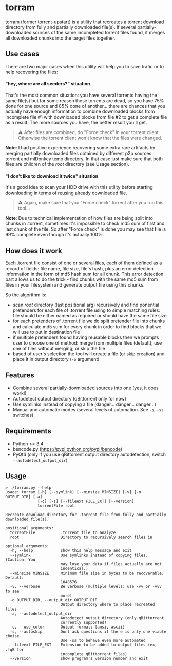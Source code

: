 # torram

torram (former torrent-upstart) is a utility that recreates a torrent download
directory from fully and partially downloaded file(s). If several
partially-downloaded sources of the same incompleted torrent files found, it
merges all downloaded chunks into the target files together.

## Use cases

There are two major cases when this utility will help you to save trafic or to
help recovering the files:

#### "hey, where are all seeders?" situation

That's the most common situation: you have several torrents having the same
file(s) but for some reason these torrents are dead, so you have 75% done for
one source and 85% done of another... there are chances that you actually have
enough information to combine downloaded blocks from incomplete file #1 with
downloaded blocks from file #2 to get a complete file as a result. The more
sources you have, the better result you'll get.

> :warning: After files are combined, do "Force check" in your torrent client.
> Otherwise the torrent client won't know that the files were changed.

**Note**: I had positive experience recovering some extra rare artifacts by
merging partially downloaded files obtained by different p2p sources: torrent
and mlDonkey temp directory. In that case just make sure that both files are
children of the *root* directory (see Usage section).

#### "I don't like to download it twice" situation

It's a good idea to scan your HDD drive with this utility before starting
downloading in terms of reusing already downloaded file.

> :warning: Again, make sure that you "Force check" torrent after you run this
> tool...

**Note**: Due to technical implementation of how files are being split into
chunks in .torrent, sometimes it's impossible to check md5 sum of first and last
chunk of the file. So after "Force check" is done you may see that file is 99%
complete even though it's actually 100%.

## How does it work

Each .torrent file consist of one or several files, each of them defined as a
record of fields: file name, file size, file's hash, plus an error detection
information in the form of md5 hash sum for all chunk. This error detection part
allows us to do the trick - find chunks with the same md5 sum from files in your
filesystem and generate output file using this chunks.

So the algorithm is:

 * scan *root* directory (last positional arg) recursively and find ponential
   pretenders for each file of .torrent file using to simple matching rules:
   file should be either named as required or should have the same file size
 * for each pretenders of .torrent file we do split pretender file into chunks
   and calculate md5 sum for every chunk in order to find blocks that we will
   use to put in destination file
 * if multiple pretenders found having reusable blocks then we prompts user to
   choose one of method: merge from multiple files (default); use one of files
   without merging; or skip the file
 * based of user's selection the tool will create a file (or skip creation) and
   place it in output directory (`-o` argument)


## Features

 * Combine several partially-downloaded sources into one (yes, it does work!)
 * Autodetect output directory (qBittorrent only for now)
 * Use symlinks instead of copying a file (danger... danger... danger...)
 * Manual and automatic modes (several levels of automation. See `-s`, `-ss`
   switches)
 
## Requirements

 * Python >= 3.4
 * bencode.py (https://pypi.python.org/pypi/bencode)
 * PyQt4 (only if you use qBittorrent output directory autodetection, switch
   `--autodetect_output_dir`)

## Usage

```
> ./torram.py --help
usage: torram [-h] [--symlink] [--minsize MINSIZE] [-v] [-o OUTPUT_DIR] [-a]
              [-c] [-s] [--fileext FILE_EXT] [--version]
              torrentFile root

Recreate download directory for .torrent file from fully and partially
downloaded file(s).

positional arguments:
  torrentFile           .torrent file to analyze
  root                  Directory to recursively search files in

optional arguments:
  -h, --help            show this help message and exit
  --symlink             Use symlinks instead of copying files. (Caution: You
                        may lose your data if files actually are not
                        indentical.)
  --minsize MINSIZE     Minimum file size in bytes to be recoverable. Default:
                        1048576
  -v, --verbose         Be verbose (multiple levels: use -vv or -vvv to see
                        more)
  -o OUTPUT_DIR, --output_dir OUTPUT_DIR
                        Output directory where to place recreated files
  -a, --autodetect_output_dir
                        Autodetect output directory (only qBittorrent
                        currently supported)
  -c, --use_color       Output format: [ansi, ascii]
  -s, --autoskip        Dont ask questions if there is only one viable choise.
                        Use -ss to behave even more automated
  --fileext FILE_EXT    Extension to be added to output files (ex, .!qB for
                        incomplete qBittorrent files)
  --version             show program's version number and exit
```